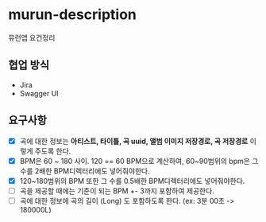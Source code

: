 # murun-description
뮤런앱 요건정리

## 협업 방식

- Jira
- Swagger UI

## 요구사항

- [x] 곡에 대한 정보는 **아티스트, 타이틀, 곡 uuid, 앨범 이미지 저장경로, 곡 저장경로** 이렇게 주도록 한다.
- [x] BPM은 60 ~ 180 사이. 120 == 60 BPM으로 계산하여, 60~90범위의 bpm은 그 수를 2배한 BPM디렉터리에도 넣어줘야한다.
- [x] 120~180범위의 BPM 또한 그 수를 0.5배한 BPM디렉터리에도 넣어줘야한다.
- [ ] 곡을 제공할 때에는 기준이 되는 BPM +- 3까지 포함하여 제공한다.
- [ ] 곡에 대한 정보에 곡의 길이 (Long) 도 포함하도록 한다. (ex: 3분 00초 -> 180000L)  
